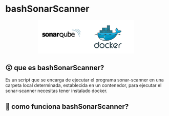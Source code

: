 # bashSonarScanner

<div>
    <p style = 'text-align:center;'>
        <img src="./imagenes/sonarDocker.png" alt="JuveYell" width="300px">
    </p>
</div>

## :open_mouth:  que es bashSonarScanner?

Es un script que se encarga de ejecutar el programa sonar-scanner en una carpeta local determinada, establecida en un contenedor, para ejecutar el sonar-scanner necesitas tener instalado docker.

## :thinking: como funciona bashSonarScanner?
